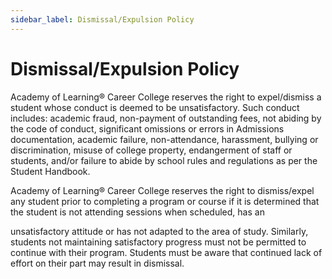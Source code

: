 ```yaml
---
sidebar_label: Dismissal/Expulsion Policy
---
```


# Dismissal/Expulsion Policy
Academy of Learning® Career College reserves the right to expel/dismiss a student whose conduct is deemed to be unsatisfactory. Such conduct includes: academic fraud, non-payment of outstanding fees, not abiding by the code of conduct, significant omissions or errors in Admissions documentation, academic failure, non-attendance, harassment, bullying or discrimination, misuse of college property, endangerment of staff or students, and/or failure to abide by school rules and regulations as per the Student Handbook.

Academy of Learning® Career College reserves the right to dismiss/expel any student prior to completing a program or course if it is determined that the student is not attending sessions when scheduled, has an

unsatisfactory attitude or has not adapted to the area of study. Similarly, students not maintaining satisfactory progress must not be permitted to continue with their program. Students must be aware that continued lack of effort on their part may result in dismissal.